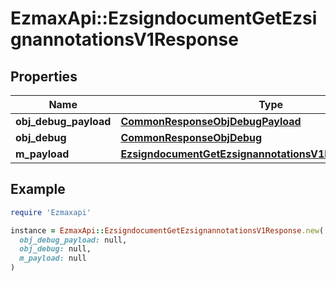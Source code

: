 # EzmaxApi::EzsigndocumentGetEzsignannotationsV1Response

## Properties

| Name | Type | Description | Notes |
| ---- | ---- | ----------- | ----- |
| **obj_debug_payload** | [**CommonResponseObjDebugPayload**](CommonResponseObjDebugPayload.md) |  |  |
| **obj_debug** | [**CommonResponseObjDebug**](CommonResponseObjDebug.md) |  | [optional] |
| **m_payload** | [**EzsigndocumentGetEzsignannotationsV1ResponseMPayload**](EzsigndocumentGetEzsignannotationsV1ResponseMPayload.md) |  |  |

## Example

```ruby
require 'Ezmaxapi'

instance = EzmaxApi::EzsigndocumentGetEzsignannotationsV1Response.new(
  obj_debug_payload: null,
  obj_debug: null,
  m_payload: null
)
```

